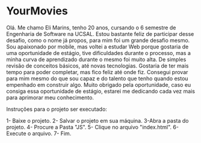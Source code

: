 # YourMovies

Olá. Me chamo Eli Marins, tenho 20 anos, cursando o 6 semestre de Engenharia de Software na UCSAL.
Estou bastante feliz de participar desse desafio, como o nome já propos, para mim foi um grande desafio mesmo. Sou apaixonado por mobile, mas voltei a estudar Web porque gostaria de uma oportunidade de estágio, tive dificuldades durante o processo, mas a minha curva de aprendizado durante o mesmo foi muito alta. De simples revisão de conceitos básicos, até novas tecnologias. Gostaria de ter mais tempo para poder completar, mas fico feliz até onde fiz. Consegui provar para mim mesmo do que sou capaz e do talento que tenho quando estou empenhado em construir algo. Muito obrigado pela oportunidade, caso eu consiga essa oportunidade de estágio, estarei me dedicando cada vez mais para aprimorar meu conhecimento.

Instruções para o projeto ser executado:

1- Baixe o projeto.
2- Salvar o projeto em sua máquina.
3-Abra a pasta do projeto.
4- Procure a Pasta "JS".
5- Clique no arquivo "index.html".
6-Execute o arquivo.
7- Fim.
